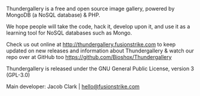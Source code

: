 Thundergallery is a free and open source image gallery, powered by 
MongoDB (a NoSQL database) & PHP.

We hope people will take the code, hack it, develop upon it, and use it 
as a learning tool for NoSQL databases such as Mongo.

Check us out online at http://thundergallery.fusionstrike.com to keep 
updated on new releases and information about Thundergallery & watch our repo over at 
GitHub too https://github.com/Bioshox/Thundergallery

Thundergallery is released under the GNU General Public License, version 3 (GPL-3.0)

Main developer: Jacob Clark | hello@fusionstrike.com